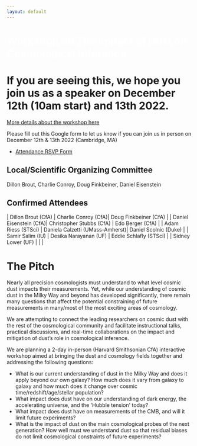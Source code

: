```yaml
---
layout: default
---
```


# <span style="color:white">Workshop on The Impact of Dust on Cosmological Inference</span>

# If you are seeing this, we hope you join us as a speaker on December 12th (10am start) and 13th 2022.

[More details about the workshop here](https://djbrout.github.io/Dust_In_Cosmology_CfA_2022/#the-pitch) 

Please fill out this Google form to let us know if you can join us in person on December 12th & 13th 2022 (Cambridge, MA)
* [Attendance RSVP Form](https://docs.google.com/forms/d/e/1FAIpQLSfpDN5LbUeNXzUcLl0ici5jvV37BOPDfxlz3f6H9GUrbqtsTg/viewform?usp=sf_link)


## Local/Scientific Organizing Committee

Dillon Brout, Charlie Conroy, Doug Finkbeiner, Daniel Eisenstein

## Confirmed Attendees

| Dillon Brout (CfA)  | Charlie Conroy (CfA)| Doug Finkbeiner (CfA) |
| Daniel Eisenstein (CfA)| Christopher Stubbs (CfA)  | Edo Berger (CfA) |
| Adam Riess (STSci) | Daniela Calzetti (UMass-Amherst)| Daniel Scolnic  (Duke)  |
| Samir Salim (IU) | Desika Narayanan (UF) | Eddie Schlafly (STSci) |
| Sidney Lower (UF) |  |  |


# <a name="pitch"></a>The Pitch
Nearly all precision cosmologists must understand to what level cosmic dust impacts their measurements. Yet, while our understanding of cosmic dust in the Milky Way and beyond has developed significantly, there remain many questions that affect the potential constraining of future measurements in many/most of the most exciting areas of cosmology. 

We are attempting to connect the leading researchers on cosmic dust with the rest of the cosmological community and facilitate instructional talks, practical discussions, and real-time collaborations on the impact and mitigation of dust’s role in cosmological inference.

We are planning a 2-day in-person (Harvard Smithsonian CfA) interactive workshop aimed at bringing the dust and cosmology fields together and addressing the following questions:
* What is our current understanding of dust in the Milky Way and does it apply beyond our own galaxy? How much does it vary from galaxy to galaxy and how much does it change over cosmic time/redshift/age/stellar population?
* What impact does dust have on our understanding of dark energy, the accelerating universe, and the 'Hubble tension' today? 
* What impact does dust have on measurements of the CMB, and will it limit future experiments? 
* What is the impact of dust on the main cosmological probes of the next generation? How well must we understand dust so that residual biases do not limit cosmological constraints of future experiments?


